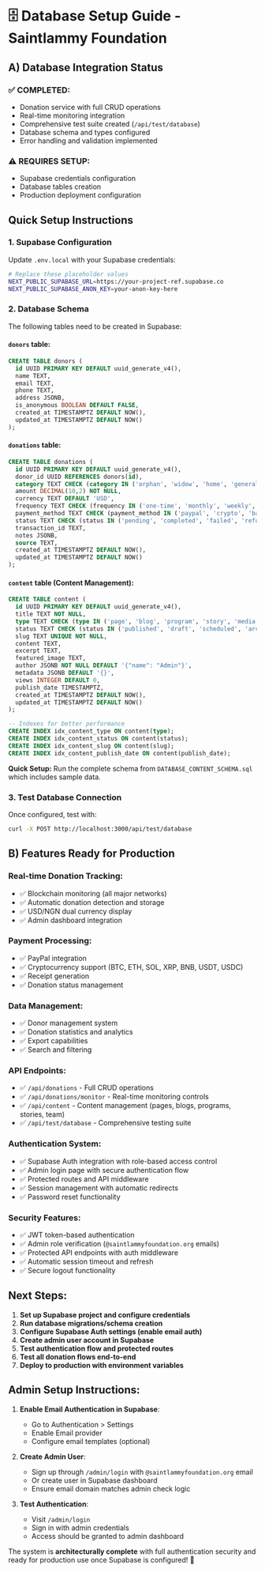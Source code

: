 # 🗄️ Database Setup Guide - Saintlammy Foundation

## A) Database Integration Status

### ✅ **COMPLETED:**
- Donation service with full CRUD operations
- Real-time monitoring integration
- Comprehensive test suite created (`/api/test/database`)
- Database schema and types configured
- Error handling and validation implemented

### ⚠️ **REQUIRES SETUP:**
- Supabase credentials configuration
- Database tables creation
- Production deployment configuration

## **Quick Setup Instructions**

### 1. **Supabase Configuration**
Update `.env.local` with your Supabase credentials:

```bash
# Replace these placeholder values
NEXT_PUBLIC_SUPABASE_URL=https://your-project-ref.supabase.co
NEXT_PUBLIC_SUPABASE_ANON_KEY=your-anon-key-here
```

### 2. **Database Schema**
The following tables need to be created in Supabase:

#### **`donors` table:**
```sql
CREATE TABLE donors (
  id UUID PRIMARY KEY DEFAULT uuid_generate_v4(),
  name TEXT,
  email TEXT,
  phone TEXT,
  address JSONB,
  is_anonymous BOOLEAN DEFAULT FALSE,
  created_at TIMESTAMPTZ DEFAULT NOW(),
  updated_at TIMESTAMPTZ DEFAULT NOW()
);
```

#### **`donations` table:**
```sql
CREATE TABLE donations (
  id UUID PRIMARY KEY DEFAULT uuid_generate_v4(),
  donor_id UUID REFERENCES donors(id),
  category TEXT CHECK (category IN ('orphan', 'widow', 'home', 'general')) DEFAULT 'general',
  amount DECIMAL(10,2) NOT NULL,
  currency TEXT DEFAULT 'USD',
  frequency TEXT CHECK (frequency IN ('one-time', 'monthly', 'weekly', 'yearly')) DEFAULT 'one-time',
  payment_method TEXT CHECK (payment_method IN ('paypal', 'crypto', 'bank_transfer')) DEFAULT 'paypal',
  status TEXT CHECK (status IN ('pending', 'completed', 'failed', 'refunded')) DEFAULT 'pending',
  transaction_id TEXT,
  notes JSONB,
  source TEXT,
  created_at TIMESTAMPTZ DEFAULT NOW(),
  updated_at TIMESTAMPTZ DEFAULT NOW()
);
```

#### **`content` table (Content Management):**
```sql
CREATE TABLE content (
  id UUID PRIMARY KEY DEFAULT uuid_generate_v4(),
  title TEXT NOT NULL,
  type TEXT CHECK (type IN ('page', 'blog', 'program', 'story', 'media', 'team', 'partnership')) NOT NULL,
  status TEXT CHECK (status IN ('published', 'draft', 'scheduled', 'archived')) DEFAULT 'draft',
  slug TEXT UNIQUE NOT NULL,
  content TEXT,
  excerpt TEXT,
  featured_image TEXT,
  author JSONB NOT NULL DEFAULT '{"name": "Admin"}',
  metadata JSONB DEFAULT '{}',
  views INTEGER DEFAULT 0,
  publish_date TIMESTAMPTZ,
  created_at TIMESTAMPTZ DEFAULT NOW(),
  updated_at TIMESTAMPTZ DEFAULT NOW()
);

-- Indexes for better performance
CREATE INDEX idx_content_type ON content(type);
CREATE INDEX idx_content_status ON content(status);
CREATE INDEX idx_content_slug ON content(slug);
CREATE INDEX idx_content_publish_date ON content(publish_date);
```

**Quick Setup:** Run the complete schema from `DATABASE_CONTENT_SCHEMA.sql` which includes sample data.

### 3. **Test Database Connection**
Once configured, test with:

```bash
curl -X POST http://localhost:3000/api/test/database
```

## **B) Features Ready for Production**

### **Real-time Donation Tracking:**
- ✅ Blockchain monitoring (all major networks)
- ✅ Automatic donation detection and storage
- ✅ USD/NGN dual currency display
- ✅ Admin dashboard integration

### **Payment Processing:**
- ✅ PayPal integration
- ✅ Cryptocurrency support (BTC, ETH, SOL, XRP, BNB, USDT, USDC)
- ✅ Receipt generation
- ✅ Donation status management

### **Data Management:**
- ✅ Donor management system
- ✅ Donation statistics and analytics
- ✅ Export capabilities
- ✅ Search and filtering

### **API Endpoints:**
- ✅ `/api/donations` - Full CRUD operations
- ✅ `/api/donations/monitor` - Real-time monitoring controls
- ✅ `/api/content` - Content management (pages, blogs, programs, stories, team)
- ✅ `/api/test/database` - Comprehensive testing suite

### **Authentication System:**
- ✅ Supabase Auth integration with role-based access control
- ✅ Admin login page with secure authentication flow
- ✅ Protected routes and API middleware
- ✅ Session management with automatic redirects
- ✅ Password reset functionality

### **Security Features:**
- ✅ JWT token-based authentication
- ✅ Admin role verification (`@saintlammyfoundation.org` emails)
- ✅ Protected API endpoints with auth middleware
- ✅ Automatic session timeout and refresh
- ✅ Secure logout functionality

## **Next Steps:**
1. **Set up Supabase project and configure credentials**
2. **Run database migrations/schema creation**
3. **Configure Supabase Auth settings (enable email auth)**
4. **Create admin user account in Supabase**
5. **Test authentication flow and protected routes**
6. **Test all donation flows end-to-end**
7. **Deploy to production with environment variables**

## **Admin Setup Instructions:**
1. **Enable Email Authentication in Supabase**:
   - Go to Authentication > Settings
   - Enable Email provider
   - Configure email templates (optional)

2. **Create Admin User**:
   - Sign up through `/admin/login` with `@saintlammyfoundation.org` email
   - Or create user in Supabase dashboard
   - Ensure email domain matches admin check logic

3. **Test Authentication**:
   - Visit `/admin/login`
   - Sign in with admin credentials
   - Access should be granted to admin dashboard

The system is **architecturally complete** with full authentication security and ready for production use once Supabase is configured! 🚀